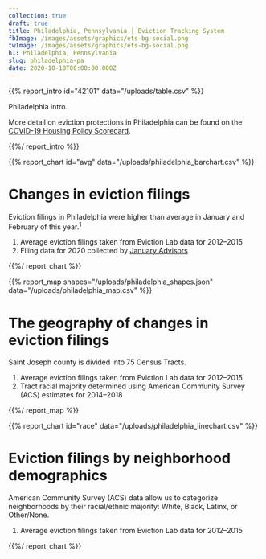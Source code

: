 ```yaml
---
collection: true
draft: true
title: Philadelphia, Pennsylvania | Eviction Tracking System
fbImage: /images/assets/graphics/ets-bg-social.png
twImage: /images/assets/graphics/ets-bg-social.png
h1: Philadelphia, Pennsylvania
slug: philadelphia-pa
date: 2020-10-10T00:00:00.000Z
---
```


{{% report_intro id="42101" data="/uploads/table.csv" %}}

Philadelphia intro.

More detail on eviction protections in Philadelphia can be found on the [COVID-19 Housing Policy Scorecard](https://evictionlab.org/covid-policy-scorecard/pa/).

{{%/ report_intro %}}

{{% report_chart id="avg" data="/uploads/philadelphia_barchart.csv" %}}

# Changes in eviction filings

Eviction filings in Philadelphia were higher than average in January and February of this year.<sup>1</sup>

1. Average eviction filings taken from Eviction Lab data for 2012–2015
2. Filing data for 2020 collected by [January Advisors](https://www.januaryadvisors.com/)

{{%/ report_chart %}}

{{% report_map shapes="/uploads/philadelphia_shapes.json" data="/uploads/philadelphia_map.csv" %}}

# The geography of changes in eviction filings

Saint Joseph county is divided into 75 Census Tracts.

1. Average eviction filings taken from Eviction Lab data for 2012–2015
2. Tract racial majority determined using American Community Survey (ACS) estimates for 2014–2018

{{%/ report_map %}}

{{% report_chart id="race" data="/uploads/philadelphia_linechart.csv" %}}

# Eviction filings by neighborhood demographics

American Community Survey (ACS) data allow us to categorize neighborhoods by their racial/ethnic majority: White, Black, Latinx, or Other/None.

1. Average eviction filings taken from Eviction Lab data for 2012–2015

{{%/ report_chart %}}
